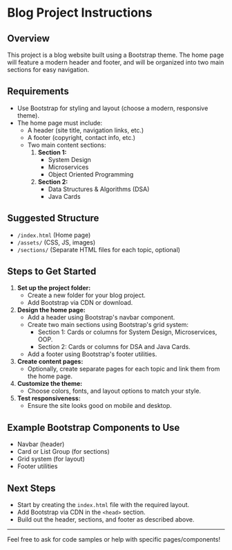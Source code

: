 # Blog Project Instructions

## Overview
This project is a blog website built using a Bootstrap theme. The home page will feature a modern header and footer, and will be organized into two main sections for easy navigation.

## Requirements
- Use Bootstrap for styling and layout (choose a modern, responsive theme).
- The home page must include:
  - A header (site title, navigation links, etc.)
  - A footer (copyright, contact info, etc.)
  - Two main content sections:
    1. **Section 1:**
       - System Design
       - Microservices
       - Object Oriented Programming
    2. **Section 2:**
       - Data Structures & Algorithms (DSA)
       - Java Cards

## Suggested Structure
- `/index.html` (Home page)
- `/assets/` (CSS, JS, images)
- `/sections/` (Separate HTML files for each topic, optional)

## Steps to Get Started
1. **Set up the project folder:**
   - Create a new folder for your blog project.
   - Add Bootstrap via CDN or download.
2. **Design the home page:**
   - Add a header using Bootstrap's navbar component.
   - Create two main sections using Bootstrap's grid system:
     - Section 1: Cards or columns for System Design, Microservices, OOP.
     - Section 2: Cards or columns for DSA and Java Cards.
   - Add a footer using Bootstrap's footer utilities.
3. **Create content pages:**
   - Optionally, create separate pages for each topic and link them from the home page.
4. **Customize the theme:**
   - Choose colors, fonts, and layout options to match your style.
5. **Test responsiveness:**
   - Ensure the site looks good on mobile and desktop.

## Example Bootstrap Components to Use
- Navbar (header)
- Card or List Group (for sections)
- Grid system (for layout)
- Footer utilities

## Next Steps
- Start by creating the `index.html` file with the required layout.
- Add Bootstrap via CDN in the `<head>` section.
- Build out the header, sections, and footer as described above.

---
Feel free to ask for code samples or help with specific pages/components!
